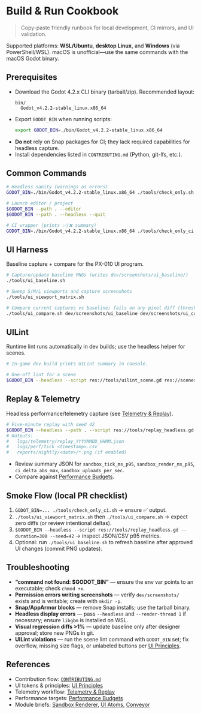 # Build & Run Cookbook

> Copy-paste friendly runbook for local development, CI mirrors, and UI validation.

Supported platforms: **WSL/Ubuntu**, **desktop Linux**, and **Windows** (via PowerShell/WSL). macOS is unofficial—use the same commands with the macOS Godot binary.

## Prerequisites
- Download the Godot 4.2.x CLI binary (tarball/zip). Recommended layout:
  ```
  bin/
    Godot_v4.2.2-stable_linux.x86_64
  ```
- Export `GODOT_BIN` when running scripts:
  ```bash
  export GODOT_BIN=./bin/Godot_v4.2.2-stable_linux.x86_64
  ```
- **Do not** rely on Snap packages for CI; they lack required capabilities for headless capture.
- Install dependencies listed in `CONTRIBUTING.md` (Python, git-lfs, etc.).

## Common Commands
```bash
# Headless sanity (warnings as errors)
GODOT_BIN=./bin/Godot_v4.2.2-stable_linux.x86_64 ./tools/check_only.sh

# Launch editor / project
$GODOT_BIN --path . --editor
$GODOT_BIN --path . --headless --quit

# CI wrapper (prints ✅/❌ summary)
GODOT_BIN=./bin/Godot_v4.2.2-stable_linux.x86_64 ./tools/check_only_ci.sh
```

## UI Harness
Baseline capture + compare for the PX-010 UI program.
```bash
# Capture/update baseline PNGs (writes dev/screenshots/ui_baseline/)
./tools/ui_baseline.sh

# Sweep S/M/L viewports and capture screenshots
./tools/ui_viewport_matrix.sh

# Compare current captures vs baseline; fails on any pixel diff (threshold TBD)
./tools/ui_compare.sh dev/screenshots/ui_baseline dev/screenshots/ui_current
```

## UILint
Runtime lint runs automatically in dev builds; use the headless helper for scenes.
```bash
# In-game dev build prints UILint summary in console.

# One-off lint for a scene
$GODOT_BIN --headless --script res://tools/uilint_scene.gd res://scenes/ui_smoke/MainHUD.tscn
```

## Replay & Telemetry
Headless performance/telemetry capture (see [Telemetry & Replay](../quality/Telemetry_Replay.md)).
```bash
# Five-minute replay with seed 42
$GODOT_BIN --headless --path . --script res://tools/replay_headless.gd --duration=300 --seed=42
# Outputs:
#   logs/telemetry/replay_YYYYMMDD_HHMM.json
#   logs/perf/tick_<timestamp>.csv
#   reports/nightly/<date>/*.png (if enabled)
```
- Review summary JSON for `sandbox_tick_ms_p95`, `sandbox_render_ms_p95`, `ci_delta_abs_max`, `sandbox_uploads_per_sec`.
- Compare against [Performance Budgets](../quality/Performance_Budgets.md).

## Smoke Flow (local PR checklist)
1. `GODOT_BIN=... ./tools/check_only_ci.sh` → ensure ✅ output.
2. `./tools/ui_viewport_matrix.sh` then `./tools/ui_compare.sh` → expect zero diffs (or review intentional deltas).
3. `$GODOT_BIN --headless --script res://tools/replay_headless.gd --duration=300 --seed=42` → inspect JSON/CSV p95 metrics.
4. Optional: run `./tools/ui_baseline.sh` to refresh baseline after approved UI changes (commit PNG updates).

## Troubleshooting
- **“command not found: $GODOT_BIN”** — ensure the env var points to an executable; check `chmod +x`.
- **Permission errors writing screenshots** — verify `dev/screenshots/` exists and is writable; create with `mkdir -p`.
- **Snap/AppArmor blocks** — remove Snap installs; use the tarball binary.
- **Headless display errors** — pass `--headless` and `--render-thread 1` if necessary; ensure `libgbm` is installed on WSL.
- **Visual regression diffs >1%** — update baseline only after designer approval; store new PNGs in git.
- **UILint violations** — run the scene lint command with `GODOT_BIN` set; fix overflow, missing size flags, or unlabeled buttons per [UI Principles](../ux/UI_Principles.md).

## References
- Contribution flow: [`CONTRIBUTING.md`](../../CONTRIBUTING.md)
- UI tokens & principles: [UI Principles](../ux/UI_Principles.md)
- Telemetry workflow: [Telemetry & Replay](../quality/Telemetry_Replay.md)
- Performance targets: [Performance Budgets](../quality/Performance_Budgets.md)
- Module briefs: [Sandbox Renderer](../modules/sandbox.md), [UI Atoms](../modules/ui_atoms.md), [Conveyor](../modules/conveyor.md)
